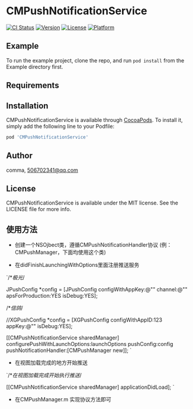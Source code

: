 # CMPushNotificationService

[![CI Status](http://img.shields.io/travis/comma/CMPushNotificationService.svg?style=flat)](https://travis-ci.org/comma/CMPushNotificationService)
[![Version](https://img.shields.io/cocoapods/v/CMPushNotificationService.svg?style=flat)](http://cocoapods.org/pods/CMPushNotificationService)
[![License](https://img.shields.io/cocoapods/l/CMPushNotificationService.svg?style=flat)](http://cocoapods.org/pods/CMPushNotificationService)
[![Platform](https://img.shields.io/cocoapods/p/CMPushNotificationService.svg?style=flat)](http://cocoapods.org/pods/CMPushNotificationService)

## Example

To run the example project, clone the repo, and run `pod install` from the Example directory first.

## Requirements

## Installation

CMPushNotificationService is available through [CocoaPods](http://cocoapods.org). To install
it, simply add the following line to your Podfile:

```ruby
pod 'CMPushNotificationService'
```

## Author

comma, 506702341@qq.com

## License

CMPushNotificationService is available under the MIT license. See the LICENSE file for more info.

## 使用方法

* 创建一个NSOjbect类，遵循CMPushNotificationHandler协议 (例：CMPushManager，下面均使用这个类)

* 在didFinishLaunchingWithOptions里面注册推送服务

`/**极光*/

JPushConfig *config = [JPushConfig configWithAppKey:@"" channel:@"" apsForProduction:YES isDebug:YES];


/**信鸽*/

//XGPushConfig *config = [XGPushConfig configWithAppID:123 appKey:@"" isDebug:YES];


[[CMPushNotificationService sharedManager] configurePushWithLaunchOptions:launchOptions pushConfig:config pushNotificationHandler:[CMPushManager new]];
`

* 在视图加载完成的地方开始推送

`/**在视图加载完成开始执行推送*/

[[CMPushNotificationService sharedManager] applicationDidLoad];
`

* 在CMPushManager.m 实现协议方法即可

